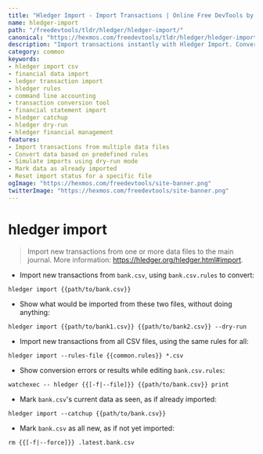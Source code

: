 ```yaml
---
title: "Hledger Import - Import Transactions | Online Free DevTools by Hexmos"
name: hledger-import
path: "/freedevtools/tldr/hledger/hledger-import/"
canonical: "https://hexmos.com/freedevtools/tldr/hledger/hledger-import/"
description: "Import transactions instantly with Hledger Import. Convert financial data and manage your journal. Free online tool, no registration required."
category: common
keywords:
- hledger import csv
- financial data import
- ledger transaction import
- hledger rules
- command line accounting
- transaction conversion tool
- financial statement import
- hledger catchup
- hledger dry-run
- hledger financial management
features:
- Import transactions from multiple data files
- Convert data based on predefined rules
- Simulate imports using dry-run mode
- Mark data as already imported
- Reset import status for a specific file
ogImage: "https://hexmos.com/freedevtools/site-banner.png"
twitterImage: "https://hexmos.com/freedevtools/site-banner.png"
---
```


# hledger import

> Import new transactions from one or more data files to the main journal.
> More information: <https://hledger.org/hledger.html#import>.

- Import new transactions from `bank.csv`, using `bank.csv.rules` to convert:

`hledger import {{path/to/bank.csv}}`

- Show what would be imported from these two files, without doing anything:

`hledger import {{path/to/bank1.csv}} {{path/to/bank2.csv}} --dry-run`

- Import new transactions from all CSV files, using the same rules for all:

`hledger import --rules-file {{common.rules}} *.csv`

- Show conversion errors or results while editing `bank.csv.rules`:

`watchexec -- hledger {{[-f|--file]}} {{path/to/bank.csv}} print`

- Mark `bank.csv`'s current data as seen, as if already imported:

`hledger import --catchup {{path/to/bank.csv}}`

- Mark `bank.csv` as all new, as if not yet imported:

`rm {{[-f|--force]}} .latest.bank.csv`
